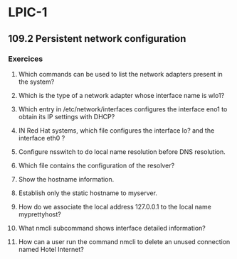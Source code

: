 # LPIC-1


## 109.2 Persistent network configuration

### Exercices

1. Which commands can be used to list the network adapters present in the system?

2. Which is the type of a network adapter whose interface name is wlo1?

3. Which entry in /etc/network/interfaces configures the interface eno1 to obtain its IP settings with DHCP?

4. IN Red Hat systems, which file configures the interface lo? and the interface eth0 ?

5. Configure nsswitch to do local name resolution before DNS resolution.

6. Which file contains the configuration of the resolver?

7. Show the hostname information.

8. Establish only the static hostname to myserver.

9. How do we associate the local address 127.0.0.1 to the local name myprettyhost? 

10. What nmcli subcommand shows interface detailed information?

11. How can a user run the command nmcli to delete an unused connection named Hotel Internet?

